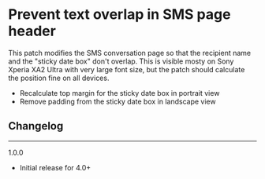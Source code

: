 # Prevent text overlap in SMS page header

This patch modifies the SMS conversation page so that the recipient name and the "sticky date box" don't overlap. This is visible mosty on Sony Xperia XA2 Ultra with very large font size, but the patch should calculate the position fine on all devices.

- Recalculate top margin for the sticky date box in portrait view
- Remove padding from the sticky date box in landscape view

## Changelog

---

1.0.0

- Initial release for 4.0+

